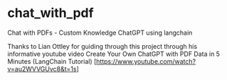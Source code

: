# chat_with_pdf
Chat with PDFs - Custom Knowledge ChatGPT using langchain

Thanks to Lian Ottley for guiding through this project through his informative youtube video Create Your Own ChatGPT with PDF Data in 5 Minutes (LangChain Tutorial) [https://www.youtube.com/watch?v=au2WVVGUvc8&t=1s]
